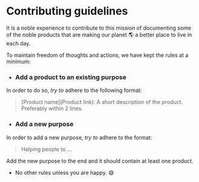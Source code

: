 # Contributing guidelines

It is a noble experience to contribute to this mission of documenting some of the noble products that are making our planet :earth_americas: a better place to live in each day.

To maintain freedom of thoughts and actions, we have kept the rules at a minimum:

* ### Add a product to an existing purpose

In order to do so, _try to_ adhere to the following format:

> [Product name](Product link): A short description of the product. Preferably within 2 lines.

* ### Add a new purpose 

In order to add a new purpose, _try to_ adhere to the format:

> Helping people to ...

Add the new purpose to the end and it should contain at least one product.

* No other rules unless you are happy. :smile: 


